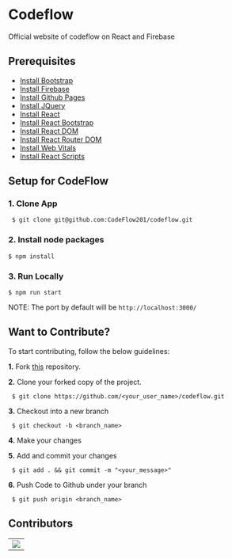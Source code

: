 # Codeflow

Official website of codeflow on React and Firebase


## Prerequisites

* [Install Bootstrap](https://www.npmjs.com/package/bootstrap)
* [Install Firebase](https://www.npmjs.com/package/firebase)
* [Install Github Pages](https://www.npmjs.com/package/gh-pages)
* [Install JQuery](https://www.npmjs.com/package/jquery)
* [Install React](https://www.npmjs.com/package/react)
* [Install React Bootstrap](https://www.npmjs.com/package/react-bootstrap)
* [Install React DOM](https://www.npmjs.com/package/react-dom)
* [Install React Router DOM](https://www.npmjs.com/package/react-router-dom)
* [Install Web Vitals](https://www.npmjs.com/package/web-vitals)
* [Install React Scripts](https://www.npmjs.com/package/react-scripts)



## Setup for CodeFlow

  ### 1. Clone App
  
 
     $ git clone git@github.com:CodeFlow201/codeflow.git

    
 ### 2. Install node packages
   ```
   $ npm install 
  ```
  
   ### 3. Run Locally 
   ```
   $ npm run start  
  ```
  NOTE: The port by default will be ```http://localhost:3000/```



## Want to Contribute?

To start contributing, follow the below guidelines: 

**1.**  Fork [this](git@github.com:CodeFlow201/codeflow.git) repository.

**2.**  Clone your forked copy of the project.

     $ git clone https://github.com/<your_user_name>/codeflow.git

     
**3.** Checkout into a new branch 

     $ git checkout -b <branch_name>

**4.** Make your changes

**5.** Add and commit your changes

     $ git add . && git commit -m "<your_message>"
     
**6.** Push Code to Github under your branch 

     $ git push origin <branch_name>   
     

## Contributors
<table>
  <tr>
    <td>
      <a href="https://github.com/CodeFlow201/codeflow/graphs/contributors">
        <img src="https://contrib.rocks/image?repo=CodeFlow201/codeflow" />
      </a>
     </td>
  </tr>
</table>
